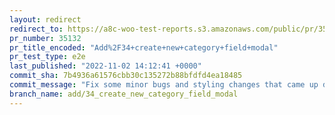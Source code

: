 ```yaml
---
layout: redirect
redirect_to: https://a8c-woo-test-reports.s3.amazonaws.com/public/pr/35132/e2e/index.html
pr_number: 35132
pr_title_encoded: "Add%2F34+create+new+category+field+modal"
pr_test_type: e2e
last_published: "2022-11-02 14:12:41 +0000"
commit_sha: 7b4936a61576cbb30c135272b88bfdfd4ea18485
commit_message: "Fix some minor bugs and styling changes that came up during PR feedback"
branch_name: add/34_create_new_category_field_modal
---
```

